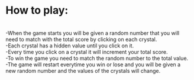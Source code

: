 <h1>How to play:</h1>
<br>
-When the game starts you will be given a random number that you will need to match with the total score by clicking on each crystal. 
<br>
-Each crystal has a hidden value until you click on it.
<br>
-Every time you click on a crystal it will increment your total score. 
<br>
-To win the game you need to match the random number to the total value.
<br>
-The game will restart everytime you win or lose and you will be given a new random number and the values of the crystals will change. 
